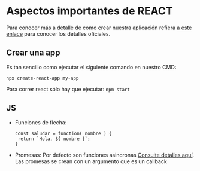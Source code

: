 # Aspectos importantes de REACT

Para conocer más a detalle de como crear nuestra aplicación refiera [a este enlace](https://create-react-app.dev/) para conocer los detalles oficiales.

## Crear una app

Es tan sencillo como ejecutar el siguiente comando en nuestro CMD:

`npx create-react-app my-app`

Para correr react sólo hay que ejecutar:
`npm start`


## JS

* Funciones de flecha:
    ```
    const saludar = function( nombre ) {
     return `Hola, ${ nombre }`;
    }
    ```

* Promesas: Por defecto son funciones asincronas [Consulte detalles aquí](https://developer.mozilla.org/es/docs/Web/JavaScript/Reference/Global_Objects/Promise). 
    Las promesas se crean con un argumento que es un callback